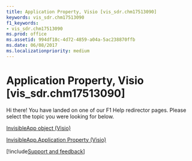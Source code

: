```yaml
---
title: Application Property, Visio [vis_sdr.chm17513090]
keywords: vis_sdr.chm17513090
f1_keywords:
- vis_sdr.chm17513090
ms.prod: office
ms.assetid: 994df18c-4d72-4859-a04a-5ac238870ffb
ms.date: 06/08/2017
ms.localizationpriority: medium
---
```



# Application Property, Visio [vis_sdr.chm17513090]

Hi there! You have landed on one of our F1 Help redirector pages. Please select the topic you were looking for below.

[InvisibleApp object (Visio)](/office/vba/api/visio.invisibleapp)

[InvisibleApp.Application Property (Visio)](/office/vba/api/Visio.InvisibleApp.Application)

[!include[Support and feedback](~/includes/feedback-boilerplate.md)]
